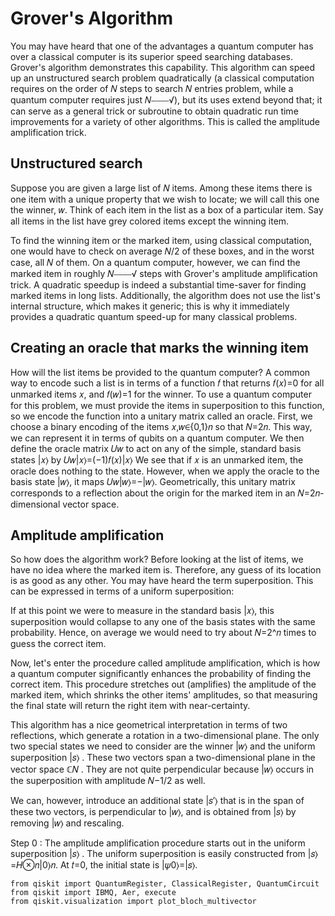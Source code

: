 # Grover's Algorithm

You may have heard that one of the advantages a quantum computer has over a classical computer is its superior speed searching databases.
Grover's algorithm demonstrates this capability. This algorithm can speed up an unstructured search problem quadratically (a classical computation requires on the order of 𝑁 steps to search 𝑁 entries problem, while a quantum computer requires just 𝑁⎯⎯⎯⎯√), but its uses extend beyond that; it can serve as a general trick or subroutine to obtain quadratic run time improvements for a variety of other algorithms. This is called the amplitude amplification trick.

## Unstructured search

Suppose you are given a large list of 𝑁 items. Among these items there is one item with a unique property that we wish to locate; we will call this one the winner, 𝑤. Think of each item in the list as a box of a particular item. Say all items in the list have grey colored items except the winning item.

To find the winning item or the marked item, using classical computation, one would have to check on average 𝑁/2 of these boxes, and in the worst case, all 𝑁 of them. On a quantum computer, however, we can find the marked item in roughly 𝑁⎯⎯⎯⎯√ steps with Grover's amplitude amplification trick. A quadratic speedup is indeed a substantial time-saver for finding marked items in long lists. Additionally, the algorithm does not use the list's internal structure, which makes it generic; this is why it immediately provides a quadratic quantum speed-up for many classical problems.

## Creating an oracle that marks the winning item

How will the list items be provided to the quantum computer? A common way to encode such a list is in terms of a function 𝑓 that returns 𝑓(𝑥)=0 for all unmarked items 𝑥, and 𝑓(𝑤)=1 for the winner. To use a quantum computer for this problem, we must provide the items in superposition to this function, so we encode the function into a unitary matrix called an oracle. First, we choose a binary encoding of the items 𝑥,𝑤∈{0,1}𝑛 so that 𝑁=2𝑛. This way, we can represent it in terms of qubits on a quantum computer. We then define the oracle matrix 𝑈𝑤 to act on any of the simple, standard basis states |𝑥⟩ by 𝑈𝑤|𝑥⟩=(−1)𝑓(𝑥)|𝑥⟩
We see that if 𝑥 is an unmarked item, the oracle does nothing to the state. However, when we apply the oracle to the basis state |𝑤⟩, it maps 𝑈𝑤|𝑤⟩=−|𝑤⟩. Geometrically, this unitary matrix corresponds to a reflection about the origin for the marked item in an 𝑁=2𝑛-dimensional vector space.

## Amplitude amplification

So how does the algorithm work? Before looking at the list of items, we have no idea where the marked item is. Therefore, any guess of its location is as good as any other. You may have heard the term superposition. This can be expressed in terms of a uniform superposition:

If at this point we were to measure in the standard basis |𝑥⟩, this superposition would collapse to any one of the basis states with the same probability. Hence, on average we would need to try about 𝑁=2^𝑛 times to guess the correct item.

Now, let's enter the procedure called amplitude amplification, which is how a quantum computer significantly enhances the probability of finding the correct item. This procedure stretches out (amplifies) the amplitude of the marked item, which shrinks the other items' amplitudes, so that measuring the final state will return the right item with near-certainty.

This algorithm has a nice geometrical interpretation in terms of two reflections, which generate a rotation in a two-dimensional plane. The only two special states we need to consider are the winner |𝑤⟩ and the uniform superposition |𝑠⟩ . These two vectors span a two-dimensional plane in the vector space ℂ𝑁 . They are not quite perpendicular because |𝑤⟩ occurs in the superposition with amplitude 𝑁−1/2 as well.

We can, however, introduce an additional state |𝑠′⟩ that is in the span of these two vectors, is perpendicular to |𝑤⟩, and is obtained from |𝑠⟩ by removing |𝑤⟩ and rescaling.

Step 0 : The amplitude amplification procedure starts out in the uniform superposition |𝑠⟩ . The uniform superposition is easily constructed from |𝑠⟩=𝐻⊗𝑛|0⟩𝑛. At 𝑡=0, the initial state is |𝜓0⟩=|𝑠⟩.



```
from qiskit import QuantumRegister, ClassicalRegister, QuantumCircuit
from qiskit import IBMQ, Aer, execute
from qiskit.visualization import plot_bloch_multivector

